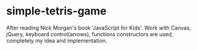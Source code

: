 # simple-tetris-game
After reading Nick Morgan's book 'JavaScript for Kids'. Work with Canvas, jQuery, keyboard control(arrows), functions constructors are used, completely my idea and implementation.
